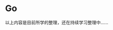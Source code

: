 # Go

<object style="width: 100%" data="./assets/LearnGo.svg" type="image/svg+xml"></object>


以上内容是目前所学的整理，还在持续学习整理中......

